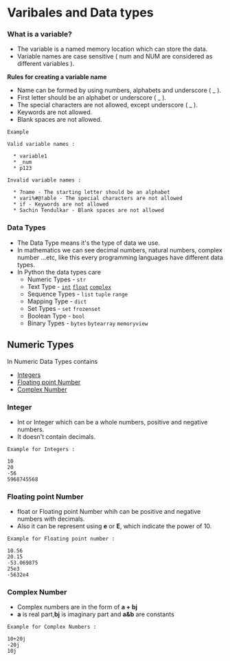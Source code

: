 # Varibales and Data types
### What is a variable?
* The variable is a named memory location which can store the data.
* Variable names are case sensitive ( num and NUM are considered as different variables ).   

 **Rules for creating a variable name** 
  * Name can be formed by using numbers, alphabets and underscore ( _ ). 
  * First letter should be an alphabet or underscore ( _ ).
  * The special characters are not allowed, except underscore ( _ ).
  * Keywords are not allowed.
  * Blank spaces are not allowed.
    
``` text
Example

Valid variable names :  

  * variable1
  * _num
  * p123
  
Invalid variable names :

  * 7name - The starting letter should be an alphabet
  * vari%#@!able - The special characters are not allowed
  * if - Keywords are not allowed
  * Sachin Tendulkar - Blank spaces are not allowed
```  
### Data Types
* The Data Type means it's the type of data we use.  
* In mathematics we can see decimal numbers, natural numbers, complex number ...etc, like this every programming languages have different data types.  
* In Python the data types care 
  * Numeric Types -   `str`
  * Text Type -       [`int`](#Integer)<a></a> [`float`](#Floating_point_Number)<a></a> [`complex`
 ](#Complex_Number)<a></a>
  * Sequence Types -  `list` `tuple` `range`
  * Mapping Type -    `dict`
  * Set Types -       `set` `frozenset`
  * Boolean Type -    `bool`
  * Binary Types -    `bytes` `bytearray` `memoryview`

## Numeric Types
In Numeric Data Types contains 
* [Integers](#Integer)<a name="Integer"></a>
* [Floating point Number](#Floating_point_Number)<a name="Floating_point_Number"></a>
* [Complex Number](#Complex_Number)<a name="Complex_Number"></a>

### Integer 
* Int or Integer which can be a whole numbers, positive and negative numbers.
* It doesn't contain decimals.
```
Example for Integers :

10
20
-56
5968745568
```

### Floating point Number
* float or Floating point Number whih can be positive and negative numbers with decimals.
* Also it can be represent using **e** or **E**, which indicate the power of 10.
```
Example for Floating point number :

10.56
20.15
-53.069875
25e3
-5632e4
```

### Complex Number
* Complex numbers are in the form of **a + bj**
* **a** is real part,**bj** is imaginary part and **a&b** are constants
```
Example for Complex Numbers :

10+20j
-20j
10j
```
